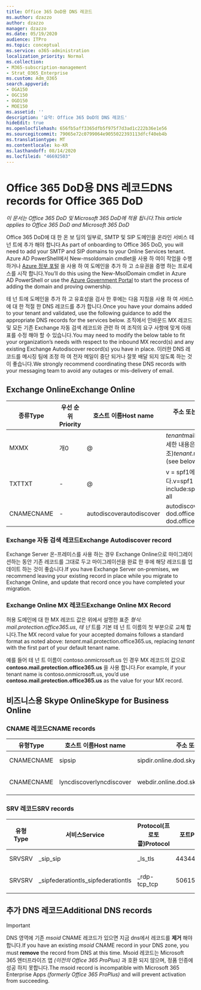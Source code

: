 ```yaml
---
title: Office 365 DoD용 DNS 레코드
ms.author: dzazzo
author: dzazzo
manager: dzazzo
ms.date: 05/19/2020
audience: ITPro
ms.topic: conceptual
ms.service: o365-administration
localization_priority: Normal
ms.collection:
- M365-subscription-management
- Strat_O365_Enterprise
ms.custom: Adm_O365
search.appverid:
- OGA150
- OGC150
- OGD150
- MOE150
ms.assetid: ''
description: '요약: Office 365 DoD의 DNS 레코드'
hideEdit: true
ms.openlocfilehash: 656fb5aff3365dfb5f975f7d3ad1c222b36e1e56
ms.sourcegitcommit: 79065e72c0799064e9055022393113dfcf40eb4b
ms.translationtype: MT
ms.contentlocale: ko-KR
ms.lasthandoff: 08/14/2020
ms.locfileid: "46692503"
---
```

# <a name="dns-records-for-office-365-dod"></a><span data-ttu-id="f96ef-103">Office 365 DoD용 DNS 레코드</span><span class="sxs-lookup"><span data-stu-id="f96ef-103">DNS records for Office 365 DoD</span></span>

<span data-ttu-id="f96ef-104">*이 문서는 Office 365 DoD 및 Microsoft 365 DoD에 적용 됩니다.*</span><span class="sxs-lookup"><span data-stu-id="f96ef-104">*This article applies to Office 365 DoD and Microsoft 365 DoD*</span></span>

<span data-ttu-id="f96ef-105">Office 365 DoD에 대 한 온 보 딩의 일부로, SMTP 및 SIP 도메인을 온라인 서비스 테 넌 트에 추가 해야 합니다.</span><span class="sxs-lookup"><span data-stu-id="f96ef-105">As part of onboarding to Office 365 DoD, you will need to add your SMTP and SIP domains to your Online Services tenant.</span></span>  <span data-ttu-id="f96ef-106">Azure AD PowerShell에서 New-msoldomain cmdlet을 사용 하 여이 작업을 수행 하거나 [Azure 정부 포털](https://portal.azure.us) 을 사용 하 여 도메인을 추가 하 고 소유권을 증명 하는 프로세스를 시작 합니다.</span><span class="sxs-lookup"><span data-stu-id="f96ef-106">You’ll do this using the New-MsolDomain cmdlet in Azure AD PowerShell or use the [Azure Government Portal](https://portal.azure.us) to start the process of adding the domain and proving ownership.</span></span>

<span data-ttu-id="f96ef-107">테 넌 트에 도메인을 추가 하 고 유효성을 검사 한 후에는 다음 지침을 사용 하 여 서비스에 대 한 적절 한 DNS 레코드를 추가 합니다.</span><span class="sxs-lookup"><span data-stu-id="f96ef-107">Once you have your domains added to your tenant and validated, use the following guidance to add the appropriate DNS records for the services below.</span></span>  <span data-ttu-id="f96ef-108">조직에서 인바운드 MX 레코드 및 모든 기존 Exchange 자동 검색 레코드와 관련 하 여 조직의 요구 사항에 맞게 아래 표를 수정 해야 할 수 있습니다.</span><span class="sxs-lookup"><span data-stu-id="f96ef-108">You may need to modify the below table to fit your organization’s needs with respect to the inbound MX record(s) and any existing Exchange Autodiscover record(s) you have in place.</span></span>  <span data-ttu-id="f96ef-109">이러한 DNS 레코드를 메시징 팀에 조정 하 여 전자 메일이 중단 되거나 잘못 배달 되지 않도록 하는 것이 좋습니다.</span><span class="sxs-lookup"><span data-stu-id="f96ef-109">We strongly recommend coordinating these DNS records with your messaging team to avoid any outages or mis-delivery of email.</span></span>

## <a name="exchange-online"></a><span data-ttu-id="f96ef-110">Exchange Online</span><span class="sxs-lookup"><span data-stu-id="f96ef-110">Exchange Online</span></span>

| <span data-ttu-id="f96ef-111">종류</span><span class="sxs-lookup"><span data-stu-id="f96ef-111">Type</span></span> | <span data-ttu-id="f96ef-112">우선 순위</span><span class="sxs-lookup"><span data-stu-id="f96ef-112">Priority</span></span> | <span data-ttu-id="f96ef-113">호스트 이름</span><span class="sxs-lookup"><span data-stu-id="f96ef-113">Host name</span></span> | <span data-ttu-id="f96ef-114">주소 또는 값을 가리킵니다.</span><span class="sxs-lookup"><span data-stu-id="f96ef-114">Points to address or value</span></span> | <span data-ttu-id="f96ef-115">TTL</span><span class="sxs-lookup"><span data-stu-id="f96ef-115">TTL</span></span> |
| --- | --- | --- | --- | --- |
| <span data-ttu-id="f96ef-116">MX</span><span class="sxs-lookup"><span data-stu-id="f96ef-116">MX</span></span> | <span data-ttu-id="f96ef-117">개</span><span class="sxs-lookup"><span data-stu-id="f96ef-117">0</span></span> | @ | <span data-ttu-id="f96ef-118">*tenant*mail.protection.office365.us (자세한 내용은 아래 참조)</span><span class="sxs-lookup"><span data-stu-id="f96ef-118">*tenant*.mail.protection.office365.us (see below for additional details)</span></span> | <span data-ttu-id="f96ef-119">1 Hour</span><span class="sxs-lookup"><span data-stu-id="f96ef-119">1 Hour</span></span> |
| <span data-ttu-id="f96ef-120">TXT</span><span class="sxs-lookup"><span data-stu-id="f96ef-120">TXT</span></span> | - | @ | <span data-ttu-id="f96ef-121">v = spf1에는 office365-all을 포함 합니다.</span><span class="sxs-lookup"><span data-stu-id="f96ef-121">v=spf1 include:spf.protection.office365.us -all</span></span> | <span data-ttu-id="f96ef-122">1시간</span><span class="sxs-lookup"><span data-stu-id="f96ef-122">1 Hour</span></span> |
| <span data-ttu-id="f96ef-123">CNAME</span><span class="sxs-lookup"><span data-stu-id="f96ef-123">CNAME</span></span> | - | <span data-ttu-id="f96ef-124">autodiscover</span><span class="sxs-lookup"><span data-stu-id="f96ef-124">autodiscover</span></span> | <span data-ttu-id="f96ef-125">autodiscover-dod.office365.us</span><span class="sxs-lookup"><span data-stu-id="f96ef-125">autodiscover-dod.office365.us</span></span> | <span data-ttu-id="f96ef-126">1 Hour</span><span class="sxs-lookup"><span data-stu-id="f96ef-126">1 Hour</span></span> |

### <a name="exchange-autodiscover-record"></a><span data-ttu-id="f96ef-127">Exchange 자동 검색 레코드</span><span class="sxs-lookup"><span data-stu-id="f96ef-127">Exchange Autodiscover record</span></span>

<span data-ttu-id="f96ef-128">Exchange Server 온-프레미스를 사용 하는 경우 Exchange Online으로 마이그레이션하는 동안 기존 레코드를 그대로 두고 마이그레이션을 완료 한 후에 해당 레코드를 업데이트 하는 것이 좋습니다.</span><span class="sxs-lookup"><span data-stu-id="f96ef-128">If you have Exchange Server on-premises, we recommend leaving your existing record in place while you migrate to Exchange Online, and update that record once you have completed your migration.</span></span>

### <a name="exchange-online-mx-record"></a><span data-ttu-id="f96ef-129">Exchange Online MX 레코드</span><span class="sxs-lookup"><span data-stu-id="f96ef-129">Exchange Online MX Record</span></span>

<span data-ttu-id="f96ef-130">허용 도메인에 대 한 MX 레코드 값은 위에서 설명한 표준 *형식: mail.protection.office365.us*, *테 넌* 트를 기본 테 넌 트 이름의 첫 부분으로 교체 합니다.</span><span class="sxs-lookup"><span data-stu-id="f96ef-130">The MX record value for your accepted domains follows a standard format as noted above: *tenant*.mail.protection.office365.us, replacing *tenant* with the first part of your default tenant name.</span></span>

<span data-ttu-id="f96ef-131">예를 들어 테 넌 트 이름이 contoso.onmicrosoft.us 인 경우 MX 레코드의 값으로 **contoso.mail.protection.office365.us** 을 사용 합니다.</span><span class="sxs-lookup"><span data-stu-id="f96ef-131">For example, if your tenant name is contoso.onmicrosoft.us, you’d use **contoso.mail.protection.office365.us** as the value for your MX record.</span></span>

## <a name="skype-for-business-online"></a><span data-ttu-id="f96ef-132">비즈니스용 Skype Online</span><span class="sxs-lookup"><span data-stu-id="f96ef-132">Skype for Business Online</span></span>

### <a name="cname-records"></a><span data-ttu-id="f96ef-133">CNAME 레코드</span><span class="sxs-lookup"><span data-stu-id="f96ef-133">CNAME records</span></span>

| <span data-ttu-id="f96ef-134">유형</span><span class="sxs-lookup"><span data-stu-id="f96ef-134">Type</span></span> | <span data-ttu-id="f96ef-135">호스트 이름</span><span class="sxs-lookup"><span data-stu-id="f96ef-135">Host name</span></span> | <span data-ttu-id="f96ef-136">주소 또는 값을 가리킵니다.</span><span class="sxs-lookup"><span data-stu-id="f96ef-136">Points to address or value</span></span> | <span data-ttu-id="f96ef-137">TTL</span><span class="sxs-lookup"><span data-stu-id="f96ef-137">TTL</span></span> |
| --- | --- | --- | --- |
| <span data-ttu-id="f96ef-138">CNAME</span><span class="sxs-lookup"><span data-stu-id="f96ef-138">CNAME</span></span> | <span data-ttu-id="f96ef-139">sip</span><span class="sxs-lookup"><span data-stu-id="f96ef-139">sip</span></span> | <span data-ttu-id="f96ef-140">sipdir.online.dod.skypeforbusiness.us</span><span class="sxs-lookup"><span data-stu-id="f96ef-140">sipdir.online.dod.skypeforbusiness.us</span></span> | <span data-ttu-id="f96ef-141">1시간</span><span class="sxs-lookup"><span data-stu-id="f96ef-141">1 Hour</span></span> |
| <span data-ttu-id="f96ef-142">CNAME</span><span class="sxs-lookup"><span data-stu-id="f96ef-142">CNAME</span></span> | <span data-ttu-id="f96ef-143">lyncdiscover</span><span class="sxs-lookup"><span data-stu-id="f96ef-143">lyncdiscover</span></span> | <span data-ttu-id="f96ef-144">webdir.online.dod.skypeforbusiness.us</span><span class="sxs-lookup"><span data-stu-id="f96ef-144">webdir.online.dod.skypeforbusiness.us</span></span> | <span data-ttu-id="f96ef-145">1 Hour</span><span class="sxs-lookup"><span data-stu-id="f96ef-145">1 Hour</span></span> | 

### <a name="srv-records"></a><span data-ttu-id="f96ef-146">SRV 레코드</span><span class="sxs-lookup"><span data-stu-id="f96ef-146">SRV records</span></span>

| <span data-ttu-id="f96ef-147">유형</span><span class="sxs-lookup"><span data-stu-id="f96ef-147">Type</span></span> | <span data-ttu-id="f96ef-148">서비스</span><span class="sxs-lookup"><span data-stu-id="f96ef-148">Service</span></span> | <span data-ttu-id="f96ef-149">Protocol(프로토콜)</span><span class="sxs-lookup"><span data-stu-id="f96ef-149">Protocol</span></span> | <span data-ttu-id="f96ef-150">포트</span><span class="sxs-lookup"><span data-stu-id="f96ef-150">Port</span></span> | <span data-ttu-id="f96ef-151">가중치</span><span class="sxs-lookup"><span data-stu-id="f96ef-151">Weight</span></span> | <span data-ttu-id="f96ef-152">우선 순위</span><span class="sxs-lookup"><span data-stu-id="f96ef-152">Priority</span></span> | <span data-ttu-id="f96ef-153">이름</span><span class="sxs-lookup"><span data-stu-id="f96ef-153">Name</span></span> | <span data-ttu-id="f96ef-154">Target(대상)</span><span class="sxs-lookup"><span data-stu-id="f96ef-154">Target</span></span> | <span data-ttu-id="f96ef-155">TTL</span><span class="sxs-lookup"><span data-stu-id="f96ef-155">TTL</span></span> |
| --- | --- | --- | --- | --- | --- | --- | --- | --- |
| <span data-ttu-id="f96ef-156">SRV</span><span class="sxs-lookup"><span data-stu-id="f96ef-156">SRV</span></span> | <span data-ttu-id="f96ef-157">\_sip</span><span class="sxs-lookup"><span data-stu-id="f96ef-157">\_sip</span></span> | <span data-ttu-id="f96ef-158">\_ls</span><span class="sxs-lookup"><span data-stu-id="f96ef-158">\_tls</span></span> | <span data-ttu-id="f96ef-159">443</span><span class="sxs-lookup"><span data-stu-id="f96ef-159">443</span></span> | <span data-ttu-id="f96ef-160">개</span><span class="sxs-lookup"><span data-stu-id="f96ef-160">1</span></span> | <span data-ttu-id="f96ef-161">100</span><span class="sxs-lookup"><span data-stu-id="f96ef-161">100</span></span> | @ | <span data-ttu-id="f96ef-162">sipdir.online.dod.skypeforbusiness.us</span><span class="sxs-lookup"><span data-stu-id="f96ef-162">sipdir.online.dod.skypeforbusiness.us</span></span> | <span data-ttu-id="f96ef-163">1시간</span><span class="sxs-lookup"><span data-stu-id="f96ef-163">1 Hour</span></span> |
| <span data-ttu-id="f96ef-164">SRV</span><span class="sxs-lookup"><span data-stu-id="f96ef-164">SRV</span></span> | <span data-ttu-id="f96ef-165">\_sipfederationtls</span><span class="sxs-lookup"><span data-stu-id="f96ef-165">\_sipfederationtls</span></span> | <span data-ttu-id="f96ef-166">\_rdp-tcp</span><span class="sxs-lookup"><span data-stu-id="f96ef-166">\_tcp</span></span> | <span data-ttu-id="f96ef-167">5061</span><span class="sxs-lookup"><span data-stu-id="f96ef-167">5061</span></span> | <span data-ttu-id="f96ef-168">개</span><span class="sxs-lookup"><span data-stu-id="f96ef-168">1</span></span> | <span data-ttu-id="f96ef-169">100</span><span class="sxs-lookup"><span data-stu-id="f96ef-169">100</span></span> | @ | <span data-ttu-id="f96ef-170">sipfed.online.dod.skypeforbusiness.us</span><span class="sxs-lookup"><span data-stu-id="f96ef-170">sipfed.online.dod.skypeforbusiness.us</span></span> | <span data-ttu-id="f96ef-171">1 Hour</span><span class="sxs-lookup"><span data-stu-id="f96ef-171">1 Hour</span></span> |

## <a name="additional-dns-records"></a><span data-ttu-id="f96ef-172">추가 DNS 레코드</span><span class="sxs-lookup"><span data-stu-id="f96ef-172">Additional DNS records</span></span>

> [!IMPORTANT]
> <span data-ttu-id="f96ef-173">DNS 영역에 기존 *msoid* CNAME 레코드가 있으면 지금 dns에서 레코드를 **제거** 해야 합니다.</span><span class="sxs-lookup"><span data-stu-id="f96ef-173">If you have an existing *msoid* CNAME record in your DNS zone, you must **remove** the record from DNS at this time.</span></span>  <span data-ttu-id="f96ef-174">Msoid 레코드는 Microsoft 365 엔터프라이즈 앱 *(이전의 Office 365 ProPlus)* 과 호환 되지 않으며, 정품 인증에 성공 하지 못합니다.</span><span class="sxs-lookup"><span data-stu-id="f96ef-174">The msoid record is incompatible with Microsoft 365 Enterprise Apps *(formerly Office 365 ProPlus)* and will prevent activation from succeeding.</span></span>
